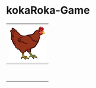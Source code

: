 # kokaRoka-Game
|  <img src='https://github.com/danilostevanovic/kokaRoka-Game/blob/master/assets/images/chicken-1.png'/> |
|---|
|   |
|   |
|   |
|   |
|   |
|   |
|   |
|   |
|   |
